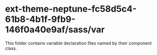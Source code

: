 # ext-theme-neptune-fc58d5c4-61b8-4b1f-9fb9-146f0a40e9af/sass/var

This folder contains variable declaration files named by their component class.
